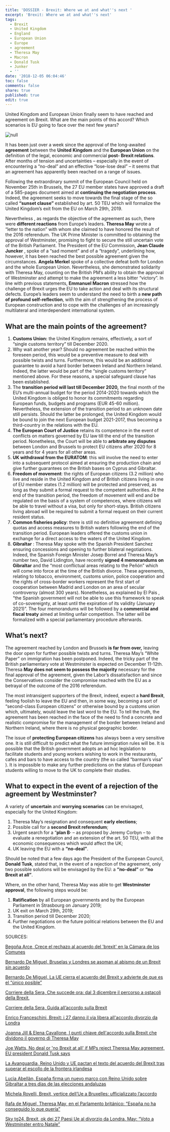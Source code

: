 ```yaml
---
title: 'DOSSIER - Brexit: Where we at and what''s next '
excerpt: 'Brexit: Where we at and what''s next'
tags:
  - Brexit
  - United Kingdom
  - England
  - European Union
  - Europe
  - agreement
  - Theresa May
  - Macron
  - Donald Tusk
  - Junker
  - ''
date: '2018-12-05 06:04:46'
toc: false
comments: false
share: true
published: true
edit: true
---
```

United Kingdom and European Union finally seem to have reached and agreement on Brexit. What are the main points of this accord? Which scenarios is EU going to face over the next few years? 

![null](/assets/images/brexit-–-where-we-at-and-what’s-next.jpg)

It has been just over a week since the approval of the long-awaited **agreement** between the **United** **Kingdom** and the **European Union** on the definition of the legal, economic and commercial  **post- Brexit relations**. After months of tension and uncertainties – especially in the event of encountering a “no-deal” and an effective “lose-lose deal” –  it seems that an agreement has apparently been reached on a range of issues.

Following the extraordinary summit of the European Council held on November 25th  in Brussels, the 27 EU member states have approved a draft of a 585-pages document aimed at **continuing the negotiation process**. Indeed, the agreement seeks to move towards the final stage of the  so called **“sunset clause”** established by art. 50 TEU which will formalize  the United Kingdom’s exit from the EU on March 29th, 2019.

Nevertheless , as regards the objective of the agreement as such, there were **different reactions** from Europe’s leaders. **Theresa May** wrote a “letter to the nation” with whom she claimed to have honored the result of the 2016 referendum. The UK Prime Minister is committed to obtaining the approval of Westminster, promising to fight to secure the still uncertain vote of the British Parliament. The President of the EU Commission, **Jean Claude Juncker** , spoke of a “sad moment” and of a “tragedy”, underlining how, however, it has been reached the best possible agreement given the circumstances.  **Angela Merkel**  spoke of a collective defeat both for London and the whole European Union. Nevertheless,  she  demonstrated solidarity with  Theresa May, counting on the British PM’s ability to obtain the approval of Westminster and attempt to make the agreement a  less bitter “victory”. In line with previous statements,  **Emmanuel Macron** stressed how the challenge of Brexit urges the EU to take action and deal with its structural defects. Europe’s leaders seem to understand the need to birth a **new path of profound self-reflection**, with the aim of strengthening the process of European construction and to cope with the challenges of an  increasingly multilateral and interdependent international system.

## **What are the main points of the agreement?**

1. **Customs Union:** the United Kingdom remains, effectively, a sort of “single customs territory” till December 2020.
2. Why wait another year? Should no agreement be reached within the foreseen period, this would be a preventive measure to deal with possible twists and turns. Furthermore, this would be an additional guarantee to avoid a hard border between Ireland and Northern Ireland. Indeed, the latter would be part of the “single customs territory” mentioned above. For these reasons, a special safeguard clause has been established.
3. The **transition period will last till December 2020,** the final month of the EU’s multi-annual budget for the period 2014-2020 towards which the United Kingdom is obliged to honor its commitments regarding European funds, budgets and programs (EUR 45-60 million). Nevertheless, the extension of the transition period to an unknown date still persists. Should the latter be prolonged, the United Kingdom would be bound to join the next European budget 2021-2017, thus becoming a third-country in the relations with the EU.
4. **The European Court of Justice**  retains its competence in the event of conflicts on matters governed by EU law till the end of the transition period. Nonetheless, the Court will be able to **arbitrate any disputes** between London and Brussels to protect EU citizens after 2020 for 8 years and for 4 years for all other areas.
5. **UK withdrawal from the EURATOM**: this will involve the need to enter into a subsequent protocol aimed at ensuring the production chain and give further guarantees on the British bases on Cyprus and Gibraltar.
6. **Freedom of movement**: the rights of European citizens   (3.2 million) who live and reside in the United Kingdom and of British citizens living in one of EU member states (1.2 million) will be protected and preserved, as long as they submit a formal request to the competent authorities. At the end of the transition period, the freedom of movement will end and be regulated on the basis of a system of competences, where citizens will be able to travel without a visa, but only for short-stays. British citizens living abroad will be required to submit a formal request on their current resident status.
7. **Common fisheries policy**: there is still no definitive agreement defining quotas and access measures to British waters following the end of the transition period.  European leaders  offered the customs union in exchange for a direct access to the waters of the United Kingdom.
8. **Gibraltar** : Theresa May spoke with the Spanish President Sanchez ensuring concessions and opening to further bilateral negotiations. Indeed, the Spanish Foreign Minister Josep Borrel and Theresa May’s number two, David Lidington, have recently **signed 4 memorandums on Gibraltar** and  the “most conflictual areas relating to the Peñón” which will come into force at the time of the British divorce. These agreements, relating to tobacco, environment, customs union, police cooperation and the rights of cross-border workers represent the first start of cooperation between Madrid and London on an area of secular controversy (almost 300 years). Nonetheless, as explained by El Paìs , “the Spanish government will not be able to use this framework to speak of co-sovereignty, at least until the expiration of its validity (January 2021)”. The four memorandums will be followed by a **commercial and fiscal treaty** aimed at limiting unfair competition. The latter will be formalized  with a special parliamentary procedure afterwards.

## **What’s next?**

The agreement reached by London and Brussels **is far from over,** leaving the door open for further possible twists and turns.  Theresa May’s  “White Paper” on immigration has been postponed. Indeed, the tricky part of the British parliamentary vote at Westminster is expected on December 11-12th. Theresa **May does not seem to possess the majority** necessary for the final approval of the agreement, given the Labor’s dissatisfaction and since the Conservatives consider the compromise reached with the EU as a betrayal of the outcome of the 2016 referendum.

The most intransigent supporters of the Brexit, indeed, expect a **hard Brexit**, feeling foolish to leave the EU and then, in some way, becoming a sort of “second-class European citizens” or otherwise bound by a customs union which, ultimately, would leave the last word to the EU. To tell the truth, the agreement has been reached in the face of the need to find a concrete and realistic compromise for the management of the border between Ireland and Northern Ireland, where there is no physical geographic border.

The issue of **protecting European citizens** has always been a very sensitive one.  It is still difficult to predict what the future immigration rules will be. It is possible that the British government adopts an ad hoc legislation to facilitate students and young workers wishing to work in the restaurants, cafes and bars to have access to the country (the so called “barman’s visa” ). It is impossible to make any further predictions on the status of European students willing to move to the UK to complete their studies.

## **What to expect in the event of a rejection of the agreement by Westminster?**

A variety of **uncertain** and **worrying** **scenarios** can be envisaged, especially for the United Kingdom:

1. Theresa May’s resignation  and consequent **early elections**;
2. Possible call for a **second Brexit referendum**;
3. Urgent search for a “**plan B·** – as proposed by Jeremy Corbyn –  to evaluate a renegotiation and an extension of the art. 50 TEU, with all the economic consequences which would affect the UK;
4. UK leaving the EU with a **“no-deal”**.

Should be noted that a few days ago the President of the European Council, **Donald Tusk**, stated that, in the event of a rejection of the agreement, only two possible solutions will be envisaged by the EU: a **“no-deal”** or **“no Brexit at all”**.

Where, on the other hand, Theresa May was able to get **Westminster approval**, the following steps would be:

1. **Ratification** by all European governments and by the European Parliament in Strasbourg on January 2019;
2. UK exit on March 29th, 2019;
3. Transition period till December 2020;
4. Further negotiations on the future political relations between the EU and the United Kingdom.

SOURCES: 

[Begoña Arce, Crece el rechazo al acuerdo del 'brexit' en la Cámara de los Comunes](https://www.elperiodico.com/es/internacional/20181126/a-quince-dias-de-la-votacion-del-brexit-crece-el-rechazo-al-acuerdo-en-la-camara-de-los-comunes-7169580?fbclid=IwAR0uOOWSSUCoDk-xiuYkCBAiIwExl_CFID0qIZuAf5A-n7rZ9MksRcu3370.)

[Bernardo De Miguel, Bruselas y Londres se asoman al abismo de un Brexit sin acuerdo](https://elpais.com/internacional/2018/09/29/actualidad/1538234156_400127.html?fbclid=IwAR1KIdcT_nkHA3yqBk_ZpacVxg6dksuocO0ZMF1kcvfIWqXZsgSxhMG13WU.)

[Bernardo De Miguel, La UE cierra el acuerdo del Brexit y advierte de que es el “único posible”](https://elpais.com/internacional/2018/11/25/actualidad/1543133960_713940.html?fbclid=IwAR0hLVx-JGELPCFjG5kf7bHqt3q-7QOouAjhMHW0M_Pb2_VHxNX4EeyoswM.)

[Corriere della Sera, Che succede ora: dal 3 dicembre il percorso a ostacoli della Brexit, ](https://www.corriere.it/esteri/18_novembre_25/che-succede-ora-3-dicembre-percorso-ostacoli-brexit-831c0746-f097-11e8-93f5-f4e69b527157.shtml?fbclid=IwAR2sSbQWa0xgp6aa4cW9EMNBQDHYvJit7K9yfgL_cDrhYBWr1icEHCHf9as.)

[Corriere della Sera, Guida all’accordo sulla Brexit](https://www.corriere.it/speciale/esteri/2018/guida-accordo-brexit/?fbclid=IwAR3CWKPzjH84ZSHqkCbJNY_WsMQcvzr169f3Lv_sE39GE36Wegrfzp3C9oA.)

[Enrico Franceschini, Brexit: i 27 danno il via libera all'accordo divorzio da Londra](https://www.repubblica.it/esteri/2018/11/25/news/brexit_lettera_di_may_alla_nazione_l_uscita_dalla_ue_un_momento_di_riconciliazione_212555380/?fbclid=IwAR1UHG__DThRKtCtKDygcvXwoUtNHLLOTEhNZzkVKnWRbY-vS5OxU4xfASo.)

[Joanna Jill & Elena Cavallone, I punti chiave dell'accordo sulla Brexit che dividono il governo di Theresa May](https://it.euronews.com/2018/11/15/i-punti-chiave-dell-accordo-sulla-brexit-che-dividono-il-governo-di-theresa-may?fbclid=IwAR0TJbW3yYna6k8jmMTvNx67EXB1tITShbIRzYhyHF2OD-1hYopd3uEyHRs.)

[Joe Watts, No deal or 'no Brexit at all' if MPs reject Theresa May agreement, EU president Donald Tusk says](https://www.independent.co.uk/news/uk/politics/brexit-tusk-no-deal-theresa-may-eu-president-latest-g20-donald-latest-a8660851.html.)

[La Avanguardia, Reino Unido y UE pactan el texto del acuerdo del Brexit tras superar el escollo de la frontera irlandesa](https://www.lavanguardia.com/internacional/20181113/452910047495/reino-unido-ue-brexit-frontera-irlandesa-acuerdo.html?fbclid=IwAR0Vl5em5LhxIRlQG8ScvMAuVHge_ZLghhyt17pk9hK63MoR0GvTYYnzc1Q.)

[Lucìa Abellàn, España firma un nuevo marco con Reino Unido sobre Gibraltar a tres días de las elecciones andaluzas](https://elpais.com/politica/2018/11/29/actualidad/1543507185_592431.html?fbclid=IwAR1XC4ecENEw64aACsx-qVNIuMjnFqducMTE3mAEg8_Hbc8CueEJmrFSNuk.)

[Michela Rovelli, Brexit, vertice dell’Ue a Bruxelles: ufficializzato l’accordo](https://www.corriere.it/esteri/18_novembre_25/brexit-vertice-dell-ue-bruxelles-ufficializzato-l-accordo-512f8f5c-f095-11e8-93f5-f4e69b527157.shtml?fbclid=IwAR0hLVx-JGELPCFjG5kf7bHqt3q-7QOouAjhMHW0M_Pb2_VHxNX4EeyoswM.)

[Rafa de Miguel, Theresa May, en el Parlamento británico: “España no ha conseguido lo que quería”](https://elpais.com/internacional/2018/11/26/actualidad/1543241933_240611.html?fbclid=IwAR27HUi-ZbOzB3W67PizC0Yt8Cn6DxvdQkrZEF-as2MRECRiJISOvQsxvQg.)

[Sky tg24, Brexit, ok dei 27 Paesi Ue al divorzio da Londra. May: “Voto a Westminster entro Natale” ](https://tg24.sky.it/mondo/2018/11/25/brexit-vertice-ue-lettera-theresa-may.html?fbclid=IwAR0Vl5em5LhxIRlQG8ScvMAuVHge_ZLghhyt17pk9hK63MoR0GvTYYnzc1Q.)
